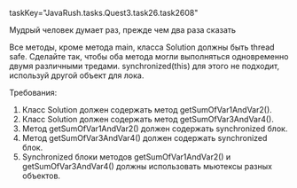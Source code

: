 taskKey="JavaRush.tasks.Quest3.task26.task2608"

Мудрый человек думает раз, прежде чем два раза сказать

Все методы, кроме метода main, класса Solution должны быть thread safe.
Сделайте так, чтобы оба метода могли выполняться одновременно двумя различными тредами.
synchronized(this) для этого не подходит, используй другой объект для лока.


Требования:
1.	Класс Solution должен содержать метод getSumOfVar1AndVar2().
2.	Класс Solution должен содержать метод getSumOfVar3AndVar4().
3.	Метод getSumOfVar1AndVar2() должен содержать synchronized блок.
4.	Метод getSumOfVar3AndVar4() должен содержать synchronized блок.
5.	Synchronized блоки методов getSumOfVar1AndVar2() и getSumOfVar3AndVar4() должны использовать мьютексы разных объектов.


